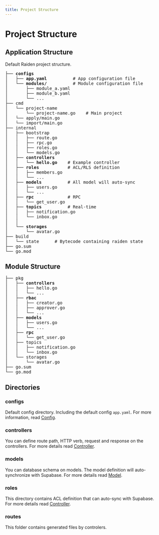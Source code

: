 ```yaml
---
title: Project Structure
---
```


# Project Structure

## Application Structure
Default Raiden project structure.

<pre>
├── <b>configs</b>
│   ├── <b>app.yaml</b>          # App configuration file
│   └── <b>modules/</b>          # Module configuration file
│       ├── module_a.yaml
│       ├── module_b.yaml
│       └── ...
├── cmd
│   └── project-name
│       └── project-name.go    # Main project
│   └── apply/main.go
│   └── import/main.go
├── internal
│   ├── bootstrap
│   │   ├── route.go
│   │   ├── rpc.go
│   │   ├── roles.go
│   │   └── models.go
│   ├── <b>controllers</b>
│   │   └── <b>hello.go</b>    # Example controller
│   ├── <b>roles</b>           # ACL/RLS definition
│   │   ├── members.go
│   │   └── ...
│   ├── <b>models</b>          # All model will auto-sync
│   │   ├── users.go
│   │   └── ...
│   ├── <b>rpc</b>             # RPC
│   │   └── get_user.go
│   ├── <b>topics</b>          # Real-time
│   │   ├── notification.go
│   │   └── inbox.go
│   │
│   └── <b>storages</b>
│       └── avatar.go
├── build
│   └── state      # Bytecode containing raiden state
├── go.sum
└── go.mod
</pre>

## Module Structure

<pre>
├── pkg
│   ├── <b>controllers</b>
│   │   ├── hello.go
│   │   └── ...
│   ├── <b>rbac</b>
│   │   ├── creator.go
│   │   ├── approver.go
│   │   └── ...
│   ├── <b>models</b>
│   │   ├── users.go
│   │   └── ...
│   ├── <b>rpc</b>
│   │   └── get_user.go
│   ├── topics
│   │   ├── notification.go
│   │   └── inbox.go
│   └── storages
│       └── avatar.go
├── go.sum
└── go.mod
</pre>

## Directories

### configs

Default config directory. Including the default config `app.yaml`. For more information, read [Config](/docs/config).

### controllers

You can define route path, HTTP verb, request and response on the controllers. For more details read [Controller](/docs/controller).

### models

You can database schema on models. The model definition will auto-synchronize with Supabase. For more details read [Model](/docs/model).

### roles

This directory contains ACL definition that can auto-sync with Supabase. For more details read [Controller](/docs/acl).

### routes

This folder contains generated files by controlers.

